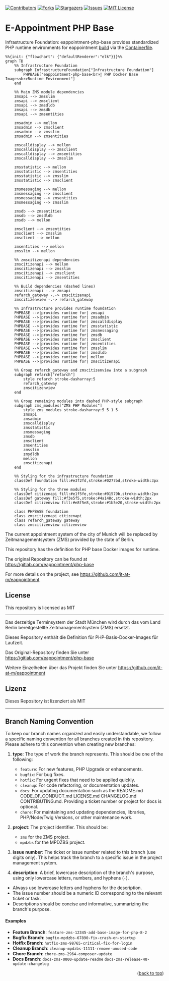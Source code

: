 <div id="top"></div>

<!-- PROJECT SHIELDS -->
[![Contributors][contributors-shield]][contributors-url]
[![Forks][forks-shield]][forks-url]
[![Stargazers][stars-shield]][stars-url]
[![Issues][issues-shield]][issues-url]
[![MIT License][license-shield]][license-url]

# E-Appointment PHP Base
Infrastructure Foundation: eappointment-php-base provides standardized PHP runtime environments for eappointment [build](https://github.com/it-at-m/eappointment/blob/main/.github/workflows/php-build-images.yaml) via the [Containerfile](https://github.com/it-at-m/eappointment/blob/main/.resources/Containerfile).

```mermaid
%%{init: {"flowchart": {"defaultRenderer":"elk"}}}%%
graph TD
    %% Infrastructure Foundation
    subgraph InfrastructureFoundation["Infrastructure Foundation"]
        PHPBASE["eappointment-php-base<br>🐳 PHP Docker Base Images<br>Runtime Environment"]
    end

    %% Main ZMS module dependencies
    zmsapi --> zmsslim
    zmsapi --> zmsclient
    zmsapi --> zmsdldb
    zmsapi --> zmsdb
    zmsapi --> zmsentities

    zmsadmin --> mellon
    zmsadmin --> zmsclient
    zmsadmin --> zmsslim
    zmsadmin --> zmsentities

    zmscalldisplay --> mellon
    zmscalldisplay --> zmsclient
    zmscalldisplay --> zmsentities
    zmscalldisplay --> zmsslim

    zmsstatistic --> mellon
    zmsstatistic --> zmsentities
    zmsstatistic --> zmsslim
    zmsstatistic --> zmsclient

    zmsmessaging --> mellon
    zmsmessaging --> zmsclient
    zmsmessaging --> zmsentities
    zmsmessaging --> zmsslim

    zmsdb --> zmsentities
    zmsdb --> zmsdldb
    zmsdb --> mellon

    zmsclient --> zmsentities
    zmsclient --> zmsslim
    zmsclient --> mellon

    zmsentities --> mellon
    zmsslim --> mellon

    %% zmscitizenapi dependencies
    zmscitizenapi --> mellon
    zmscitizenapi --> zmsslim
    zmscitizenapi --> zmsclient
    zmscitizenapi --> zmsentities

    %% Build dependencies (dashed lines)
    zmscitizenapi -.-> zmsapi
    refarch_gateway -.-> zmscitizenapi
    zmscitizenview -.-> refarch_gateway

    %% Infrastructure provides runtime foundation
    PHPBASE -->|provides runtime for| zmsapi
    PHPBASE -->|provides runtime for| zmsadmin
    PHPBASE -->|provides runtime for| zmscalldisplay
    PHPBASE -->|provides runtime for| zmsstatistic
    PHPBASE -->|provides runtime for| zmsmessaging
    PHPBASE -->|provides runtime for| zmsdb
    PHPBASE -->|provides runtime for| zmsclient
    PHPBASE -->|provides runtime for| zmsentities
    PHPBASE -->|provides runtime for| zmsslim
    PHPBASE -->|provides runtime for| zmsdldb
    PHPBASE -->|provides runtime for| mellon
    PHPBASE -->|provides runtime for| zmscitizenapi

    %% Group refarch_gateway and zmscitizenview into a subgraph
    subgraph refarch["refarch"]
        style refarch stroke-dasharray:5
        refarch_gateway
        zmscitizenview
    end

    %% Group remaining modules into dashed PHP-style subgraph
    subgraph zms_modules["ZMS PHP Modules"]
        style zms_modules stroke-dasharray:5 5 1 5
        zmsapi
        zmsadmin
        zmscalldisplay
        zmsstatistic
        zmsmessaging
        zmsdb
        zmsclient
        zmsentities
        zmsslim
        zmsdldb
        mellon
        zmscitizenapi
    end

    %% Styling for the infrastructure foundation
    classDef foundation fill:#e3f2fd,stroke:#0277bd,stroke-width:3px

    %% Styling for the three modules
    classDef citizenapi fill:#e1f5fe,stroke:#01579b,stroke-width:2px
    classDef gateway fill:#f3e5f5,stroke:#4a148c,stroke-width:2px
    classDef citizenview fill:#e8f5e8,stroke:#1b5e20,stroke-width:2px

    class PHPBASE foundation
    class zmscitizenapi citizenapi
    class refarch_gateway gateway
    class zmscitizenview citizenview
```

The current appointment system of the city of Munich will be replaced by Zeitmanagementsystem (ZMS) provided by the state of Berlin.

This repository has the definition for PHP base Docker images for runtime.

The original Repository can be found at https://gitlab.com/eappointment/php-base

For more details on the project, see https://github.com/it-at-m/eappointment

## License
This repository is licensed as MIT

<hr />

Das derzeitige Terminsystem der Stadt München wird durch das vom Land Berlin bereitgestellte Zeitmanagementsystem (ZMS) ersetzt. 

Dieses Repository enthält die Definition für PHP-Basis-Docker-Images für Laufzeit.

Das Original-Repository finden Sie unter https://gitlab.com/eappointment/php-base

Weitere Einzelheiten über das Projekt finden Sie unter https://github.com/it-at-m/eappointment

## Lizenz
Dieses Repository ist lizenziert als MIT

<hr />

## Branch Naming Convention
To keep our branch names organized and easily understandable, we follow a specific naming convention for all branches created in this repository. Please adhere to this convention when creating new branches:

1. **type**: The type of work the branch represents. This should be one of the following:
   - `feature`: For new features, PHP Upgrade or enhancements.
   - `bugfix`: For bug fixes.
   - `hotfix`: For urgent fixes that need to be applied quickly.
   - `cleanup`: For code refactoring, or documentation updates.
   - `docs`: For updating documentation such as the README.md CODE_OF_CONDUCT.md LICENSE.md CHANGELOG.md CONTRIBUTING.md. Providing a ticket number or project for docs is optional.
   - `chore`: For maintaining and updating dependencies, libraries, PHP/Node/Twig Versions, or other maintenance work.

2. **project**: The project identifier. This should be:
   - `zms` for the ZMS project.
   - `mpdzbs` for the MPDZBS project.

3. **issue number**: The ticket or issue number related to this branch (use digits only). This helps track the branch to a specific issue in the project management system.

4. **description**: A brief, lowercase description of the branch's purpose, using only lowercase letters, numbers, and hyphens (`-`).

- Always use lowercase letters and hyphens for the description.
- The issue number should be a numeric ID corresponding to the relevant ticket or task.
- Descriptions should be concise and informative, summarizing the branch's purpose.

#### Examples

- **Feature Branch**: `feature-zms-12345-add-base-image-for-php-8-2`
- **Bugfix Branch**: `bugfix-mpdzbs-67890-fix-crash-on-startup`
- **Hotfix Branch**: `hotfix-zms-98765-critical-fix-for-login`
- **Cleanup Branch**: `cleanup-mpdzbs-11111-remove-unused-code`
- **Chore Branch**: `chore-zms-2964-composer-update`
- **Docs Branch**: `docs-zms-0000-update-readme` `docs-zms-release-40-update-changelog`

<p align="right">(<a href="#top">back to top</a>)</p>

<!-- MARKDOWN LINKS & IMAGES -->
<!-- https://www.markdownguide.org/basic-syntax/#reference-style-links -->
[contributors-shield]: https://img.shields.io/github/contributors/it-at-m/eappointment-php-base.svg?style=for-the-badge
[contributors-url]: https://github.com/it-at-m/eappointment-php-base/graphs/contributors
[forks-shield]: https://img.shields.io/github/forks/it-at-m/eappointment-php-base.svg?style=for-the-badge
[forks-url]: https://github.com/it-at-m/eappointment-php-base/network/members
[stars-shield]: https://img.shields.io/github/stars/it-at-m/eappointment-php-base.svg?style=for-the-badge
[stars-url]: https://github.com/it-at-m/eappointment-php-base/stargazers
[issues-shield]: https://img.shields.io/github/issues/it-at-m/eappointment-php-base.svg?style=for-the-badge
[issues-url]: https://github.com/it-at-m/eappointment-php-base/issues
[license-shield]: https://img.shields.io/github/license/it-at-m/eappointment-php-base.svg?style=for-the-badge
[license-url]: https://github.com/it-at-m/eappointment-php-base/blob/main/LICENSE
[product-screenshot]: images/screenshot.png
